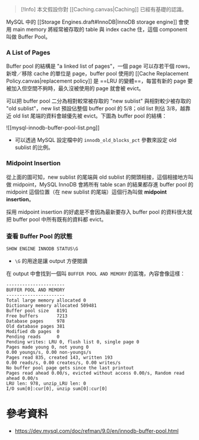 >[!Info]
>本文假設你對 [[Caching.canvas|Caching]] 已經有基礎的認識。

MySQL 中的 [[Storage Engines.draft#InnoDB|InnoDB storage engine]] 會使用 main memory 將經常被存取的 table 與 index cache 住，這個 component 叫做 Buffer Pool。

### A List of Pages

Buffer pool 的結構是 "a linked list of pages"，一個 page 可以存若干個 rows，新增／移除 cache 的單位是 page，buffer pool 使用的 [[Cache Replacement Policy.canvas|replacement policy]] 是 ==LRU 的變體==，每當有新的 page 要被加入但空間不夠時，最久沒被使用的 page 就會被 evict。

可以把 buffer pool 二分為相對較常被存取的 "new sublist" 與相對較少被存取的 "old sublist"，new list 預設佔整個 buffer pool 的 5/8；old list 則佔 3/8，越靠近 old list 尾端的資料會越優先被 evict。下圖為 buffer pool 的結構：

![[mysql-innodb-buffer-pool-list.png]]

- 可以透過 MySQL 設定檔中的 `innodb_old_blocks_pct` 參數來設定 old sublist 的比例。
### Midpoint Insertion

從上面的圖可知，new sublist 的尾端與 old sublist 的開頭相接，這個相接地方叫做 midpoint，MySQL InnoDB 會將所有 table scan 的結果都存進 buffer pool 的 midpoint 這個位置（在 new sublist 的尾端）這個行為叫做 **midpoint insertion**。

採用 midpoint insertion 的好處是不會因為最新要存入 buffer pool 的資料很大就把 buffer pool 中所有既有的資料都 evict。

### 查看 Buffer Pool 的狀態

```SQL
SHOW ENGINE INNODB STATUS\G
```

- `\G` 的用途是讓 output 方便閱讀

在 output 中會找到一個叫 `BUFFER POOL AND MEMORY` 的區塊，內容會像這樣：

```plaintext
----------------------
BUFFER POOL AND MEMORY
----------------------
Total large memory allocated 0
Dictionary memory allocated 509481
Buffer pool size   8191
Free buffers       7213
Database pages     978
Old database pages 381
Modified db pages  0
Pending reads      0
Pending writes: LRU 0, flush list 0, single page 0
Pages made young 0, not young 0
0.00 youngs/s, 0.00 non-youngs/s
Pages read 835, created 143, written 193
0.00 reads/s, 0.00 creates/s, 0.00 writes/s
No buffer pool page gets since the last printout
Pages read ahead 0.00/s, evicted without access 0.00/s, Random read ahead 0.00/s
LRU len: 978, unzip_LRU len: 0
I/O sum[0]:cur[0], unzip sum[0]:cur[0]
```

# 參考資料

- <https://dev.mysql.com/doc/refman/9.0/en/innodb-buffer-pool.html>
